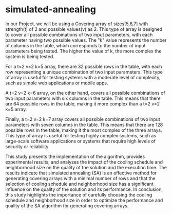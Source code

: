 # simulated-annealing
In our Project, we will be using a Covering array of sizes[5,6,7] with strength(t) of 2 and possible values(v) as 2. This type of array is designed to cover all possible combinations of two input parameters, with each parameter having two possible values. The "k" value represents the number of columns in the table, which corresponds to the number of input parameters being tested. The higher the value of k, the more complex the system is being tested.

For a t=2 v=2 k=5 array, there are 32 possible rows in the table, with each row representing a unique combination of two input parameters. This type of array is useful for testing systems with a moderate level of complexity, such as simple web applications or mobile apps.

A t=2 v=2 k=6 array, on the other hand, covers all possible combinations of two input parameters with six columns in the table. This means that there are 64 possible rows in the table, making it more complex than a t=2 v=2 k=5 array.

Finally, a t=2 v=2 k=7 array covers all possible combinations of two input parameters with seven columns in the table. This means that there are 128 possible rows in the table, making it the most complex of the three arrays. This type of array is useful for testing highly complex systems, such as large-scale software applications or systems that require high levels of security or reliability.

This study presents the implementation of the algorithm, provides experimental results, and analyzes the impact of the cooling schedule and neighborhood size on the quality of the solution and the execution time. The results indicate that simulated annealing (SA) is an effective method for generating covering arrays with a minimal number of rows and that the selection of cooling schedule and neighborhood size has a significant influence on the quality of the solution and its performance. In conclusion, this study highlights the importance of carefully choosing the cooling schedule and neighborhood size in order to optimize the performance and quality of the SA algorithm for generating covering arrays.
